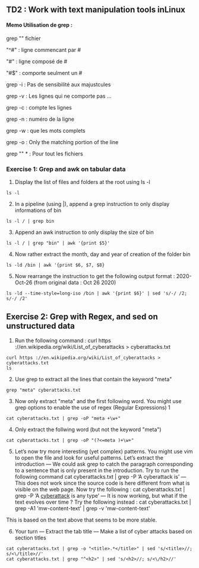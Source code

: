 ## TD2 : Work with text manipulation tools inLinux

#### Memo Utilisation de grep :

grep "" fichier

"^#" : ligne commencant par #

"#"  : ligne composé de # 

"#$" : comporte seulment un #

grep -i : Pas de sensibilité aux majustcules

grep -v : Les lignes qui ne comporte pas ...

grep -c : compte les lignes

grep -n : numéro de la ligne

grep -w : que les mots complets

grep -o : Only the matching portion of the line 

grep "" * : Pour tout les fichiers 


### Exercise 1: Grep and awk on tabular data
1. Display the list of files and folders at the root using ls -l
```
ls -l
```
2. In a pipeline (using |), append a grep instruction to only display informations of bin
```
ls -l / | grep bin
```
3. Append an awk instruction to only display the size of bin
```
ls -l / | grep "bin" | awk '{print $5}'
```
4. Now rather extract the month, day and year of creation of the folder bin
```
ls -ld /bin | awk '{print $6, $7, $8}
```
5. Now rearrange the instruction to get the following output format : 2020-
Oct-26 (from original data : Oct 26 2020)
```
ls -ld --time-style=long-iso /bin | awk '{print $6}' | sed 's/-/ /2; s/-/ /2'
```

## Exercise 2: Grep with Regex, and sed on unstructured data
1. Run the following command : curl https ://en.wikipedia.org/wiki/List_of_cyberattacks > cyberattacks.txt
```
curl https ://en.wikipedia.org/wiki/List_of_cyberattacks > cyberattacks.txt
ls
```
2. Use grep to extract all the lines that contain the keyword "meta"
```
grep "meta" cyberattacks.txt
```
3. Now only extract "meta" and the first following word. You might use grep options to enable the use of regex (Regular Expressions) 1
```
cat cyberattacks.txt | grep -oP "meta +\w+"
```
4. Only extract the follwing word (but not the keyword "meta")
```
cat cyberattacks.txt | grep -oP "(?<=meta )+\w+"
```
5. Let’s now try more interesting (yet complex) patterns. 
You might use vim to open the file and look for useful patterns. Let’s extract the introduction
— We could ask grep to catch the paragraph corresponding to a sentence that is only present in the introduction. 
Try to run the following command cat cyberattacks.txt | grep -P ’A cyberattack is’
— This does not work since the source code is here different from what
is visible on the web page. Now try the following : cat cyberattacks.txt | grep -P ’A <a href="/wiki/Cyberattack" title="Cyberattack">cyberattack</a> is any type’
— It is now working, but what if the text evolves over time ? Try the
following instead : cat cyberattacks.txt | grep -A1 'mw-content-text' | grep -v 'mw-content-text'

This is based on the text above that seems to be more stable.

6. Your turn
— Extract the tab title
— Make a list of cyber attacks based on section titles
```
cat cyberattacks.txt | grep -o "<title>.*</title>" | sed 's/<title>//; s/<\/title>//'
cat cyberattacks.txt | grep "^<h2>" | sed 's/<h2>//; s/<\/h2>//'
```
